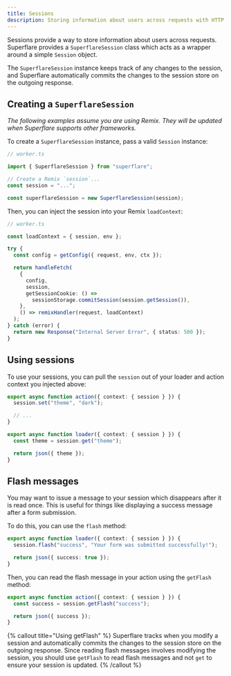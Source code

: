 ```yaml
---
title: Sessions
description: Storing information about users across requests with HTTP sessions.
---
```


Sessions provide a way to store information about users across requests. Superflare provides a `SuperflareSession` class which acts as a wrapper around a simple `Session` object.

The `SuperflareSession` instance keeps track of any changes to the session, and Superflare automatically commits the changes to the session store on the outgoing response.

## Creating a `SuperflareSession`

_The following examples assume you are using Remix. They will be updated when Superflare supports other frameworks._

To create a `SuperflareSession` instance, pass a valid `Session` instance:

```ts
// worker.ts

import { SuperflareSession } from "superflare";

// Create a Remix `session`...
const session = "...";

const superflareSession = new SuperflareSession(session);
```

Then, you can inject the session into your Remix `loadContext`:

```ts
// worker.ts

const loadContext = { session, env };

try {
  const config = getConfig({ request, env, ctx });

  return handleFetch(
    {
      config,
      session,
      getSessionCookie: () =>
        sessionStorage.commitSession(session.getSession()),
    },
    () => remixHandler(request, loadContext)
  );
} catch (error) {
  return new Response("Internal Server Error", { status: 500 });
}
```

## Using sessions

To use your sessions, you can pull the `session` out of your loader and action context you injected above:

```ts
export async function action({ context: { session } }) {
  session.set("theme", "dark");

  // ...
}

export async function loader({ context: { session } }) {
  const theme = session.get("theme");

  return json({ theme });
}
```

## Flash messages

You may want to issue a message to your session which disappears after it is read once. This is useful for things like displaying a success message after a form submission.

To do this, you can use the `flash` method:

```ts
export async function loader({ context: { session } }) {
  session.flash("success", "Your form was submitted successfully!");

  return json({ success: true });
}
```

Then, you can read the flash message in your action using the `getFlash` method:

```ts
export async function action({ context: { session } }) {
  const success = session.getFlash("success");

  return json({ success });
}
```

{% callout title="Using getFlash" %}
Superflare tracks when you modify a session and automatically commits the changes to the session store on the outgoing response. Since reading flash messages involves modifying the session, you should use `getFlash` to read flash messages and not `get` to ensure your session is updated.
{% /callout %}
